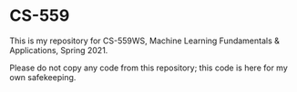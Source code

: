 # CS-559

This is my repository for CS-559WS, Machine Learning Fundamentals & Applications, Spring 2021.

Please do not copy any code from this repository; this code is here for my own safekeeping.
